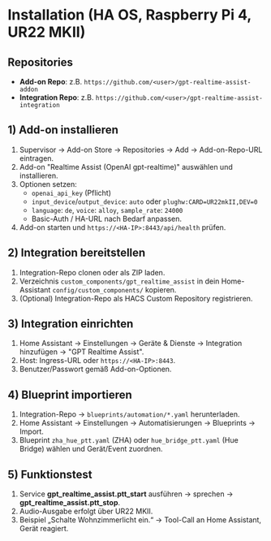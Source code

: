 # Installation (HA OS, Raspberry Pi 4, UR22 MKII)

## Repositories
- **Add-on Repo**: z.B. `https://github.com/<user>/gpt-realtime-assist-addon`
- **Integration Repo**: z.B. `https://github.com/<user>/gpt-realtime-assist-integration`

## 1) Add-on installieren
1. Supervisor → Add-on Store → Repositories → Add → Add-on-Repo-URL eintragen.
2. Add-on "Realtime Assist (OpenAI gpt-realtime)" auswählen und installieren.
3. Optionen setzen:
   - `openai_api_key` (Pflicht)
   - `input_device`/`output_device`: `auto` oder `plughw:CARD=UR22mkII,DEV=0`
   - `language`: `de`, `voice`: `alloy`, `sample_rate`: `24000`
   - Basic-Auth / HA-URL nach Bedarf anpassen.
4. Add-on starten und `https://<HA-IP>:8443/api/health` prüfen.

## 2) Integration bereitstellen
1. Integration-Repo clonen oder als ZIP laden.
2. Verzeichnis `custom_components/gpt_realtime_assist` in dein Home-Assistant `config/custom_components/` kopieren.
3. (Optional) Integration-Repo als HACS Custom Repository registrieren.

## 3) Integration einrichten
1. Home Assistant → Einstellungen → Geräte & Dienste → Integration hinzufügen → "GPT Realtime Assist".
2. Host: Ingress-URL oder `https://<HA-IP>:8443`.
3. Benutzer/Passwort gemäß Add-on-Optionen.

## 4) Blueprint importieren
1. Integration-Repo → `blueprints/automation/*.yaml` herunterladen.
2. Home Assistant → Einstellungen → Automatisierungen → Blueprints → Import.
3. Blueprint `zha_hue_ptt.yaml` (ZHA) oder `hue_bridge_ptt.yaml` (Hue Bridge) wählen und Gerät/Event zuordnen.

## 5) Funktionstest
1. Service **gpt_realtime_assist.ptt_start** ausführen → sprechen → **gpt_realtime_assist.ptt_stop**.
2. Audio-Ausgabe erfolgt über UR22 MKII.
3. Beispiel „Schalte Wohnzimmerlicht ein.“ → Tool-Call an Home Assistant, Gerät reagiert.
